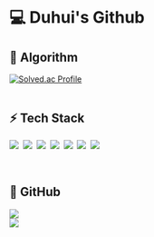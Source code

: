 # :computer: Duhui's Github

## :rocket: Algorithm 
[![Solved.ac Profile](http://mazassumnida.wtf/api/v2/generate_badge?boj=dadada0228)](https://solved.ac/dadada0228/)
<br>
<br>

## :zap: Tech Stack 
  <div align="center"></div>

<p>
  <img src="https://img.shields.io/badge/Java-007396?style=flat-square&logo=Java&logoColor=white"/>&nbsp
  <img src="https://img.shields.io/badge/HTML5-E34F26?style=flat-square&logo=HTML5&logoColor=white"/>&nbsp 
  <img src="https://img.shields.io/badge/CSS3-1572B6?style=flat-square&logo=CSS3&logoColor=white"/>&nbsp
  <img src="https://img.shields.io/badge/JavaScript-F7DF1E?style=flat&logo=Vue.js&logoColor=white"/>&nbsp
  <img src="https://img.shields.io/badge/Spring-6DB33F?style=flat&logo=Spring&logoColor=white"/>&nbsp
  <img src="https://img.shields.io/badge/Vue.js-4FC08D?style=flat&logo=Vue.js&logoColor=white"/>&nbsp
  <img src="https://img.shields.io/badge/MySql-4479A1?style=flat&logo=MySql&logoColor=white"/>&nbsp
</p><br>

## :speech_balloon: GitHub
<p align>
  <div align="center"></div>
   <img src="https://github-readme-stats.vercel.app/api/top-langs/?username=Duhui-Kim&layout=compact"><br>
   <img src="https://github-readme-stats.vercel.app/api?username=Duhui-Kim&show_icons=true">
</p>



